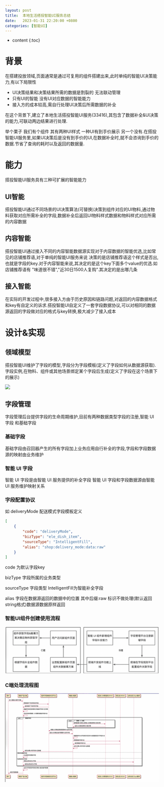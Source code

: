 ```yaml
---
layout: post
title:  本地生活搭投智能UI服务总结
date:   2023-01-31 22:20:00 +0800
categories: [智能UI]
---
```


* content
{:toc}

# 背景
在搭建投放领域,页面通常是通过可复用的组件搭建出来,此时单纯的智能UI决策能力,有以下局限性
* UI决策结果和决策结果所需的数据是割裂的 无法联动管理
* 只有UI的智能 没有UI对应数据的智能能力
* 接入方的成本较高,需自行处理UI决策后所需数据的补全

在这个背景下,建立了本地生活搭投智能UI服务(33416),其包含了数据补全&UI决策的能力,可联动两边结果进行处理.

举个栗子 我们有个组件 其有两种UI样式 一种UI有到手价展示 另一个没有.在搭投智能UI服务里,如果UI决策后是没有到手价的UI,在数据补全时,就不会咨询到手价的数据.节省了查询的耗时以及返回的数据量.
# 能力
搭投智能UI服务具有三种可扩展的智能能力
## UI智能
搭投智能UI通过不同场景的UI决策算法(可替换)决策到组件对应的UI物料,通过物料获取对应所需补全的字段,数据补全后返回UI物料样式数据和物料样式对应所需的内容数据
## 内容智能
搭投智能UI通过接入不同的内容智能数据源实现对于内容数据的智能优选,比如常见的店铺推荐语,对于单纯的智能UI服务来说 决策的是店铺推荐语这个样式是否出,也就是字段的key.对于内容智能来说,其决定的是这个key下面多个value的优选.如店铺推荐语有 "味道很不错","近30日1500人复购".其决定的是出哪几条
## 接入智能
在实际的开发过程中,很多接入方由于历史原因和链路问题,对返回的内容数据格式和key有自定义的诉求.搭投智能UI自定义了一套字段数据协议,可以对相同的数据源返回的字段做对应的格式与key转换,极大减少了接入成本
# 设计&实现
## 领域模型
搭投智能UI维护了字段的模型,字段分为字段模板(定义了字段如何从数据源获取).字段实例,在物料、组件或其他场景绑定某个字段后生成(定义了字段在这个场景下的展示)

![](https://intranetproxy.alipay.com/skylark/lark/__puml/f2cc567ca5649a9f215d40d06666c243.svg#lake_card_v2=eyJ0eXBlIjoicHVtbCIsImNvZGUiOiJAc3RhcnR1bWxcbm5hbWVzcGFjZSDmkK3lu7rln58gI0RERERERCB7XG5cdGNsYXNzIOe7hOS7tiB7XG5cdOe7hOS7tklEXG5cdC4uXG5cdOS4muWKoeexu-Wei1xuXHTlrZfmrrVcblx05a2X5q616YWN572uXG5cdF9fXG4gIOS_neWtmOe7hOS7tigpXG5cdOafpeivoue7hOS7tigpXG59XG59XG5cblxubmFtZXNwYWNlIOaKleaUvuWfnyAjREREREREIHtcblx0Y2xhc3Mg5a2X5q61IHtcblx05a2X5q61SURcblx0Li5cblx05a2X5q61Y29kZVxuXHTkvp3otZblrZfmrrXpm4Zcblx05p2l5rqQ57G75Z6LKOWPrOWbniDmmbrog73ooaXlhagg5Z-656GA6KGl5YWoKVxuXHTkuJrliqHnsbvlnotcblx05Lia5Yqh57G75Z6L5Yir5ZCNXG5cdF9fXG4gIOS_neWtmOWtl-autSgpXG5cdOafpeivouWtl-autSgpXG59XG5cdGNsYXNzIOS4muWKoeexu-Wei-Wtl-autemFjee9riB7XG5cdOinhOWImUlEXG5cdC4uXG5cdOWtl-autUlEXG5cdOS4muWKoeexu-Wei1xuXHTlhbPogZRJRCjnu4Tku7blkI3miJbnianmlplJRClcblx05YWz6IGU57G75Z6LKOe7hOS7tuaIlueJqeaWmSlcblx05a2X5q616YWN572uKOaYr-WQpuWPr-ingSlcblx0X19cbiAg5L-d5a2Y5a2X5q616KeE5YiZKClcblx05p-l6K-i5a2X5q616KeE5YiZKClcbn1cbiAg5a2X5q61IFwiMVwiIDwtLT4gXCJuXCIg5Lia5Yqh57G75Z6L5a2X5q616YWN572uXG5cdOaQreW7uuWfny7nu4Tku7YgXCIxXCIgPC0tPiBcIm5cIiDkuJrliqHnsbvlnovlrZfmrrXphY3nva5cbn1cblxuQGVuZHVtbFxuIiwidXJsIjoiaHR0cHM6Ly9pbnRyYW5ldHByb3h5LmFsaXBheS5jb20vc2t5bGFyay9sYXJrL19fcHVtbC9mMmNjNTY3Y2E1NjQ5YTlmMjE1ZDQwZDA2NjY2YzI0My5zdmciLCJpZCI6IlBJNFI2IiwibWFyZ2luIjp7InRvcCI6dHJ1ZSwiYm90dG9tIjp0cnVlfSwiY2FyZCI6ImRpYWdyYW0ifQ==)

## 字段管理
字段管理后台提供字段的生命周期维护,目前有两种数据类型字段的注册,智能 UI 字段  和基础字段
### 基础字段
基础字段由召回器产生的所有字段加上业务应用自行补全的字段,字段和字段数据源的映射由业务维护
### 智能 UI 字段
智能 UI 字段是由智能 UI 服务提供的补全字段  智能 UI 字段和字段数据源由智能 UI 服务维护映射关系

### 字段配置协议
如 deliveryMode 配送模式字段模板定义
```json
[
    {
        "code": "deliveryMode",
        "bizType": "ele_dish_item",
        "sourceType": "IntelligentFill",
        "alias": "shop:delivery_mode:data:raw"
    }
]
```
code 为默认字段key

bizType 字段所属的业务类型

sourceType 字段类型 IntelligentFill为智能补全字段

alias 字段在数据源返回的数据中的位置 其中后缀:raw 标识不做处理(默认返回string格式)数据源数据原样返回

### 智能UI组件创建使用流程
![img_1.png](smartUIPic1.png)

### C端处理流程图
![img.png](smartUIPic.png)